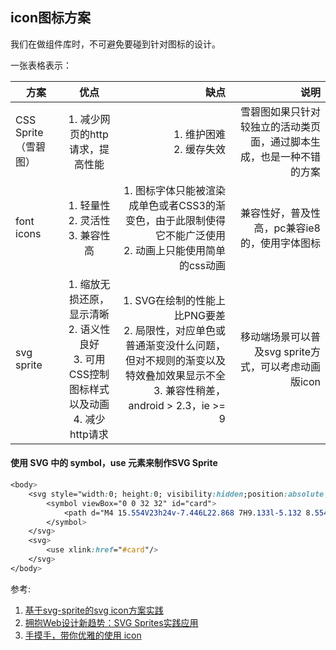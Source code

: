## icon图标方案

我们在做组件库时，不可避免要碰到针对图标的设计。

一张表格表示：

| 方案        | 优点           | 缺点  | 说明 |
| ------------- |:-------------:| -----:| -----:|
| CSS Sprite（雪碧图）      | 1. 减少网页的http请求，提高性能 | 1. 维护困难 <br /> 2. 缓存失效 | 雪碧图如果只针对较独立的活动类页面，通过脚本生成，也是一种不错的方案 |
| font icons     | 1. 轻量性 <br /> 2. 灵活性  <br /> 3. 兼容性高      |  1. 图标字体只能被渲染成单色或者CSS3的渐变色，由于此限制使得它不能广泛使用 <br /> 2. 动画上只能使用简单的css动画 | 兼容性好，普及性高，pc兼容ie8的，使用字体图标 |
| svg sprite | 1. 缩放无损还原，显示清晰 <br />  2. 语义性良好 <br /> 3. 可用CSS控制图标样式以及动画 <br /> 4. 减少http请求      |  1. SVG在绘制的性能上比PNG要差 <br /> 2. 局限性，对应单色或普通渐变没什么问题，但对不规则的渐变以及特效叠加效果显示不全 <br /> 3. 兼容性稍差，android > 2.3，ie >= 9 | 移动端场景可以普及svg sprite方式，可以考虑动画版icon |


#### 使用 SVG 中的 symbol，use 元素来制作SVG Sprite


```css
<body>
    <svg style="width:0; height:0; visibility:hidden;position:absolute;z-index:-1">
        <symbol viewBox="0 0 32 32" id="card">
            <path d="M4 15.554V23h24v-7.446L22.868 7H9.133l-5.132 8.554zM2 15L8 5h16l6 10v10H2V15zm18 2v2h4v-2h-4zM8 17v2h4v-2H8zm18 8h4v2h-4v-2zM2 25h4v2H2v-2z"></path>
        </symbol>
    </svg>
    <svg>
        <use xlink:href="#card"/> 
    </svg>
</body>
```


参考:

1. [基于svg-sprite的svg icon方案实践](http://tech.lede.com/2018/03/28/fe/svg-icon/)
2. [拥抱Web设计新趋势：SVG Sprites实践应用](https://aotu.io/notes/2016/07/09/SVG-Symbol-component-practice/index.html)
3. [手摸手，带你优雅的使用 icon](https://juejin.im/post/59bb864b5188257e7a427c09)
